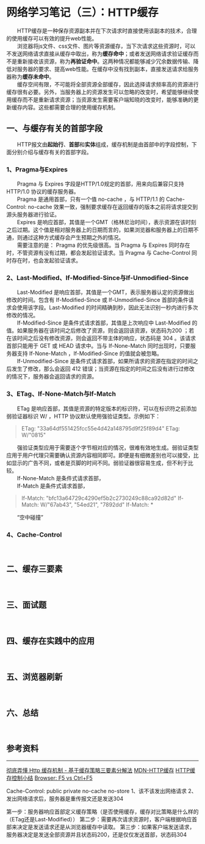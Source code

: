 # 网络学习笔记（三）：HTTP缓存
&emsp;&emsp;HTTP缓存是一种保存资源副本并在下次请求时直接使用该副本的技术，合理的使用缓存可以有效的提升web性能。<br/>
&emsp;&emsp;浏览器将js文件、css文件、图片等资源缓存，当下次请求这些资源时，可以不发送网络请求直接从缓存中取出，称为**缓存命中**；或者发送网络请求验证缓存而不是重新接收该资源，称为**再验证命中**。这两种情况都能够减少冗余数据传输、降低对服务器的要求、提高web性能。在缓存中没有找到副本，直接发送请求给服务器称为**缓存未命中**。<br/>
&emsp;&emsp;缓存空间有限，不可能将全部资源全部缓存，因此选择请求频率高的资源进行缓存很有必要。另外，当服务器上的资源发生可以忽略的改变时，希望能够继续使用缓存而不是重新请求资源；当资源发生需要客户端知晓的改变时，能够准确的更新缓存内容。这些都需要合理的使用缓存机制。<br/>
## 一、与缓存有关的首部字段
&emsp;&emsp;HTTP报文由**起始行**、**首部**和**实体**组成，缓存机制是由首部中的字段控制，下面分别介绍与缓存有关的首部字段。<br/>
### 1、Pragma与Expires
&emsp;&emsp;Pragma 与 Expires 字段是HTTP/1.0规定的首部，用来向后兼容只支持 HTTP/1.0 协议的缓存服务器。<br/>
&emsp;&emsp;Pragma 是通用首部，只有一个值 no-cache ，与 HTTP/1.1 的 Cache-Control: no-cache 效果一致，强制要求缓存在返回缓存的版本之前将请求提交到源头服务器进行验证。<br/>
&emsp;&emsp;Expires 是响应首部，其值是一个GMT（格林尼治时间），表示资源在该时刻之后过期。这个值是相对服务器上的日期而言的，如果浏览器和服务器上的日期不通，则通过这种方式缓存会产生预期之外的情况。<br/>
&emsp;&emsp;需要注意的是： Pragma 的优先级很高。当 Pragma 与 Expires 同时存在时，不管资源有没有过期，都会发起验证请求。当 Pragma 与 Cache-Control 同时存在时，也会发起验证请求。<br/>
### 2、Last-Modified、If-Modified-Since与If-Unmodified-Since
&emsp;&emsp;Last-Modified 是响应首部，其值是一个GMT，表示服务器认定的资源做出修改的时间。包含有 If-Modified-Since 或 If-Unmodified-Since 首部的条件请求会使用该字段。Last-Modified 的时间精确到秒，因此无法识别一秒内进行多次修改的情况。<br/>
&emsp;&emsp;If-Modified-Since 是条件式请求首部，其值是上次响应中 Last-Modified 的值。如果服务器在该时间之后修改了资源，则会返回该资源，状态码为200 ；若在该时间之后没有修改资源，则会返回不带主体的响应，状态码是 304 。该请求首部只能用于 GET 或 HEAD 请求中。当与 If-None-Match 同时出现时，只要服务器支持 If-None-Match ，If-Modified-Since 的值就会被忽略。<br/>
&emsp;&emsp;If-Unmodified-Since 是条件式请求首部，如果所请求的资源在指定的时间之后发生了修改，那么会返回 412 错误；当资源在指定的时间之后没有进行过修改的情况下，服务器会返回请求的资源。<br/>
### 3、ETag、If-None-Match与If-Match
&emsp;&emsp;ETag 是响应首部，其值是资源的特定版本的标识符，可以在标识符之前添加弱验证器标识 W/ ，HTTP 协议默认使用强验证类型。示例如下：<br/>
> ETag: "33a64df551425fcc55e4d42a148795d9f25f89d4"
> ETag: W/"0815"

&emsp;&emsp;强验证类型应用于需要逐个字节相对应的情况，很难有效地生成。弱验证类型应用于用户代理只需要确认资源内容相同即可。即便是有细微差别也可以接受，比如显示的广告不同，或者是页脚的时间不同。弱验证器很容易生成，但不利于比较。<br/>
&emsp;&emsp;If-None-Match 是条件式请求首部，<br/>
&emsp;&emsp;If-Match 是条件式请求首部，<br/>
> If-Match: "bfc13a64729c4290ef5b2c2730249c88ca92d82d"
> If-Match: W/"67ab43", "54ed21", "7892dd"
> If-Match: *

&emsp;&emsp;“空中碰撞”<br/>
### 4、Cache-Control
&emsp;&emsp;<br/>
## 二、缓存三要素
&emsp;&emsp;<br/>
## 三、面试题
&emsp;&emsp;<br/>
## 四、缓存在实践中的应用
&emsp;&emsp;<br/>
## 五、浏览器刷新
&emsp;&emsp;<br/>
## 六、总结
&emsp;&emsp;<br/>

## 参考资料
***
[彻底弄懂 Http 缓存机制 - 基于缓存策略三要素分解法](https://mp.weixin.qq.com/s/qOMO0LIdA47j3RjhbCWUEQ)
[MDN-HTTP缓存](https://developer.mozilla.org/zh-CN/docs/Web/HTTP/Caching_FAQ)
[HTTP缓存控制小结](https://imweb.io/topic/5795dcb6fb312541492eda8c)
[Browser: F5 vs Ctrl+F5](https://mocheng.wordpress.com/2007/11/30/browser-f5-vs-ctrlf5/)

Cache-Control: public private no-cache no-store
1、该不该发出网络请求
2、发出网络请求后，服务器是重传报文还是发送304

第一步：服务器响应首部定义缓存策略（是否使用缓存，缓存对比策略是什么样的
（ETag还是Last-Modified））
第二步：需要再次请求资源时，客户端根据响应首部来决定是发送请求还是从浏览器缓存中读取。
第三步：如果客户端发送请求，服务器决定是发送全部资源并且状态码200，还是仅仅发送首部，状态码304